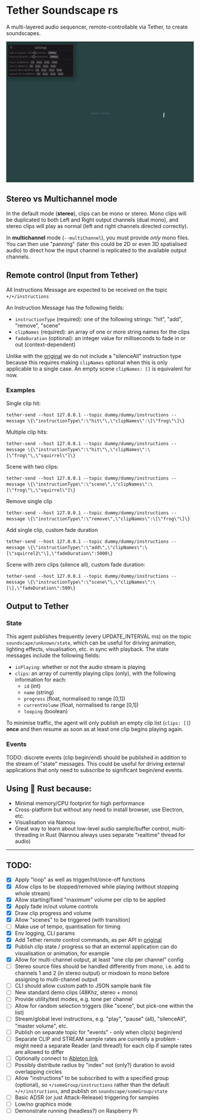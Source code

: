 # Tether Soundscape rs

A multi-layered audio sequencer, remote-controllable via Tether, to create soundscapes.

![screenshot animation](./soundscape.gif)

## Stereo vs Multichannel mode
In the default mode (**stereo**), clips can be mono or stereo. Mono clips will be duplicated to both Left and Right output channels (dual mono), and stereo clips will play as normal (left and right channels directed correctly).

In **multichannel** mode (`--multiChannel`), you must provide *only* mono files. You can then use "panning" (later this could be 2D or even 3D spatialised audio) to direct how the input channel is replicated to the available output channels.

## Remote control (Input from Tether)

All Instructions Message are expected to be received on the topic `+/+/instructions`

An Instruction Message has the following fields:
- `instructionType` (required): one of the following strings: "hit", "add", "remove", "scene"
- `clipNames` (required): an array of one or more string names for the clips
- `fadeDuration` (optional): an integer value for milliseconds to fade in or out (context-dependent)

Unlike with the [original](https://github.com/RandomStudio/tether-soundscape) we do not include a "silenceAll" instruction type because this requires making `clipNames` optional when this is only applicable to a single case. An empty scene `clipNames: []` is equivalent for now.

### Examples

Single clip hit:
```
tether-send --host 127.0.0.1 --topic dummy/dummy/instructions --message \{\"instructionType\":\"hit\"\,\"clipNames\":\[\"frog\"\]\}
```

Multiple clip hits:
```
tether-send --host 127.0.0.1 --topic dummy/dummy/instructions --message \{\"instructionType\":\"hit\"\,\"clipNames\":\[\"frog\"\,\"squirrel\"]\}
```

Scene with two clips:
```
tether-send --host 127.0.0.1 --topic dummy/dummy/instructions --message \{\"instructionType\":\"scene\",\"clipNames\":\[\"frog\"\,\"squirrel\"]\}
```

Remove single clip
```
tether-send --host 127.0.0.1 --topic dummy/dummy/instructions --message \{\"instructionType\":\"remove\",\"clipNames\":\[\"frog\"\]\}
```

Add single clip, custom fade duration
```
tether-send --host 127.0.0.1 --topic dummy/dummy/instructions --message \{\"instructionType\":\"add\",\"clipNames\":\[\"squirrel2\"\],\"fadeDuration\":5000\}
```

Scene with zero clips (silence all), custom fade duration:
```
tether-send --host 127.0.0.1 --topic dummy/dummy/instructions --message \{\"instructionType\":\"scene\"\,\"clipNames\":\[\],\"fadeDuration\":500\}
```

## Output to Tether

### State
This agent publishes frequently (every UPDATE_INTERVAL ms) on the topic `soundscape/unknown/state`, which can be useful for driving animation, lighting effects, visualisation, etc. in sync with playback. The state messages include the following fields:

- `isPlaying`: whether or not the audio stream is playing
- `clips`: an array of currently playing clips (only), with the following information for each:
  - `id` (int)
  - `name` (string)
  - `progress` (float, normalised to range [0,1])
  - `currentVolume` (float, normalised to range [0,1])
  - `looping` (boolean)

To minimise traffic, the agent will only publish an empty clip list (`clips: []`) **once** and then resume as soon as at least one clip begins playing again.

### Events
TODO: discrete events (clip begin/end) should be published in addition to the stream of "state" messages. This could be useful for driving external applications that only need to subscribe to significant begin/end events.

## Using 🦀 Rust because:
- Minimal memory/CPU footprint for high performance
- Cross-platform but without any need to install browser, use Electron, etc.
- Visualisation via Nannou
- Great way to learn about low-level audio sample/buffer control, multi-threading in Rust (Nannou always uses separate "realtime" thread for audio)

___ 
## TODO:
- [x] Apply "loop" as well as trigger/hit/once-off functions
- [x] Allow clips to be stopped/removed while playing (without stopping whole stream)
- [x] Allow starting/fixed "maximum" volume per clip to be applied
- [x] Apply fade in/out volume controls
- [x] Draw clip progress and volume
- [x] Allow "scenes" to be triggered (with transition)
- [ ] Make use of tempo, quantisation for timing
- [x] Env logging, CLI params
- [x] Add Tether remote control commands, as per API in [original](https://github.com/RandomStudio/tether-soundscape)
- [x] Publish clip state / progress so that an external application can do visualisation or animation, for example
- [x] Allow for multi-channel output, at least "one clip per channel" config
- [ ] Stereo source files should be handled differently from mono, i.e. add to channels 1 and 2 (in stereo output) or mixdown to mono before assigning to multi-channel output
- [ ] CLI should allow custom path to JSON sample bank file
- [ ] New standard demo clips (48Khz, stereo + mono)
- [ ] Provide utility/test modes, e.g. tone per channel
- [ ] Allow for random selection triggers (like "scene", but pick-one within the list)
- [ ] Stream/global level instructions, e.g. "play", "pause" (all), "silenceAll", "master volume", etc.
- [ ] Publish on separate topic for "events" - only when clip(s) begin/end
- [ ] Separate CLIP and STREAM sample rates are currently a problem - might need a separate Reader (and thread!) for each clip if sample rates are allowed to differ
- [ ] Optionally connect to [Ableton link](https://docs.rs/ableton-link/latest/ableton_link/)
- [ ] Possibly distribute radius by "index" not (only?) duration to avoid overlapping circles
- [ ] Allow "instructions" to be subscribed to with a specified group (optional), so `+/someGroup/instructions` rather than the default `+/+/instructions`, and publish on `soundscape/someGroup/state` 
- [ ] Basic ADSR (or just Attack-Release) triggering for samples
- [ ] Low/no graphics mode
- [ ] Demonstrate running (headless?) on Raspberry Pi
